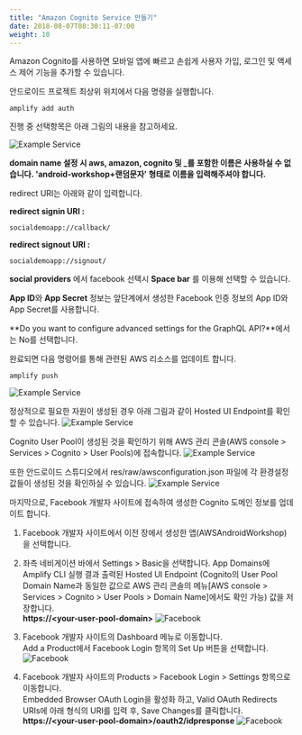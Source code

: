 ```yaml
---
title: "Amazon Cognito Service 만들기"
date: 2018-08-07T08:30:11-07:00
weight: 10
---
```


Amazon Cognito를 사용하면 모바일 앱에 빠르고 손쉽게 사용자 가입, 로그인 및 액세스 제어 기능을 추가할 수 있습니다. 

안드로이드 프로젝트 최상위 위치에서 다음 명령을 실행합니다.

```shell
amplify add auth
```

진행 중 선택항목은 아래 그림의 내용을 참고하세요.

![Example Service](/images/amplify-auth-config.png)

**domain name 설정 시 aws, amazon, cognito 및 _를 포함한 이름은 사용하실 수 없습니다. 'android-workshop+랜덤문자' 형태로 이름을 입력해주셔야 합니다.**

redirect URI는 아래와 같이 입력합니다. 

**redirect signin URI :**

```shell
socialdemoapp://callback/
```

**redirect signout URI :**

```shell
socialdemoapp://signout/
```



**social providers**  에서  facebook 선택시 **Space bar** 를 이용해 선택할 수 있습니다. 

**App ID**와 **App Secret** 정보는 앞단계에서 생성한 Facebook 인증 정보의 App ID와 App Secret를 사용합니다.

**Do you want to configure advanced settings for the GraphQL API?**에서는 No를 선택합니다.





완료되면 다음 명령어를 통해 관련된 AWS 리소스를 업데이트 합니다. 

```shell
amplify push
```

![Example Service](/images/amplify-auth-push.png)



정상적으로 필요한 자원이 생성된 경우 아래 그림과 같이 Hosted UI Endpoint를 확인할 수 있습니다. 
![Example Service](/images/amplify-auth-cli-result.png)


Cognito User Pool이 생성된 것을 확인하기 위해 AWS 관리 콘솔(AWS console > Services > Cognito > User Pools)에 접속합니다. 
![Example Service](/images/auth-cognito-userpool.png)

또한 안드로이드 스튜디오에서 res/raw/awsconfiguration.json 파일에 각 환경설정 값들이 생성된 것을 확인하실 수 있습니다. 
![Example Service](/images/auth-android-config.png)


마지막으로, Facebook 개발자 사이트에 접속하여 생성한 Cognito 도메인 정보를 업데이트 합니다.

1. Facebook 개발자 사이트에서 이전 장에서 생성한 앱(AWSAndroidWorkshop)을 선택합니다.

2. 좌측 네비게이션 바에서 Settings > Basic을 선택합니다. App Domains에 Amplify CLI 실행 결과 출력된 Hosted UI Endpoint (Cognito의 User Pool Domain Name과 동일한 값으로 AWS 관리 콘솔의 메뉴[AWS console > Services > Cognito > User Pools > Domain Name]에서도 확인 가능) 값을 저장합니다. <br>
**https://&lt;your-user-pool-domain&gt;**
![Facebook](/images/facebook-app-domain.png)

3. Facebook 개발자 사이트의 Dashboard 메뉴로 이동합니다. <br>
Add a Product에서 Facebook Login 항목의 Set Up 버튼을 선택합니다. 
![Facebook](/images/facebook-add-product.png)

4. Facebook 개발자 사이트의 Products > Facebook Login > Settings 항목으로 이동합니다. <br>
Embedded Browser OAuth Login을 활성화 하고, Valid OAuth Redirects URIs에 아래 형식의 URI를 입력 후, Save Changes를 클릭합니다. <br>
**https://&lt;your-user-pool-domain&gt;/oauth2/idpresponse**
![Facebook](/images/facebook-oauth-redirect.png)


